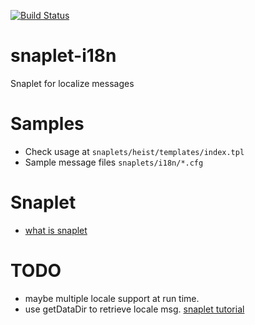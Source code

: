 [![Build Status](https://secure.travis-ci.org/HaskellCNOrg/snaplet-i18n.png?branch=master)](http://travis-ci.org/HaskellCNOrg/snaplet-i18n)

# snaplet-i18n

Snaplet for localize messages

# Samples

  - Check usage at `snaplets/heist/templates/index.tpl`
  - Sample message files `snaplets/i18n/*.cfg`

# Snaplet

- [what is snaplet]

[what is snaplet]: http://snapframework.com/docs/tutorials/snaplets-tutorial

# TODO

- maybe multiple locale support at run time.
- use getDataDir to retrieve locale msg. [snaplet tutorial](http://snapframework.com/docs/tutorials/snaplets-tutorial)
